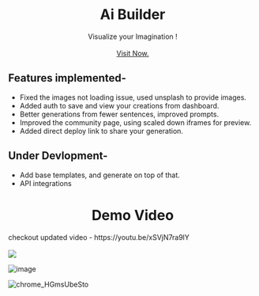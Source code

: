 

<div align="center">
  <h1 align="center">Ai Builder</h1>

  <p align="center">
    Visualize your Imagination !
    <br />
    <br />
    <a href="https://www.ai-builder.live/" target="_blank">Visit Now.</a>
  </p>
</div>

## Features implemented-
- Fixed the images not loading issue, used unsplash to provide images.
- Added auth to save and view your creations from dashboard.
- Better generations from fewer sentences, improved prompts.
- Improved the community page, using scaled down iframes for preview.
- Added direct deploy link to share your generation.



## Under Devlopment-
- Add base templates, and generate on top of that.
- API integrations


<div align="center">
  <h1 align="center">Demo Video</h1>

</div>
checkout updated video - https://youtu.be/xSVjN7ra9lY
<br />
<br />
<img src="https://user-images.githubusercontent.com/50516265/228658598-1a264dec-db25-4dec-a57c-c3f75ab7421b.gif">

![image](https://user-images.githubusercontent.com/50516265/232068889-abcad170-75e7-4154-a49c-c61589ba0ddf.png)

![chrome_HGmsUbeSto](https://user-images.githubusercontent.com/50516265/231691299-2f3c1ada-f764-468e-9a4d-347d49da9646.png)

